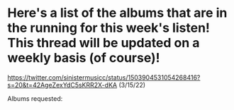 # Here's a list of the albums that are in the running for this week's listen! This thread will be updated on a weekly basis (of course)!
https://twitter.com/sinistermusicc/status/1503904531054268416?s=20&t=42AgeZexYdC5sKRR2X-dKA (3/15/22)

  Albums requested:
